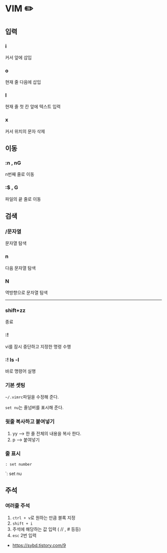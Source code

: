 # VIM :pencil2:

## 입력

### i

커서 앞에 삽입

### o

현재 줄 다음에 삽입

### I

현재 줄 첫 칸 앞에 텍스트 입력

### x

커서 위치의 문자 삭제



## 이동

### :n , nG

n번째 줄로 이동

### :$ , G

파일의 끝 줄로 이동



## 검색

### /문자열

문자열 탐색

### n

다음 문자열 탐색

### N

역방향으로 문자열 탐색



---

### shift+zz

종료

### :!

vi를 잠시 중단하고 지정한 명령 수행 

### :! ls -l

바로 명령어 실행



### 기본 셋팅

`~/.vimrc`파일을 수정해 준다.

`set nu`는 줄넘버를 표시해 준다.



### 윗줄 복사하고 붙여넣기

1. yy --> 한 줄 전체의 내용을 복사 한다.
2. p   --> 붙여넣기

### 줄 표시

`: set number`

`: set nu





## 주석

### 여러줄 주석

1. `ctrl + v`로 원하는 만큼 블록 지정
2. `shift + i `
3. 주석에 해당하는 값 입력 ( // , # 등등)
4. `esc` 2번 입력

- <https://sybd.tistory.com/9>